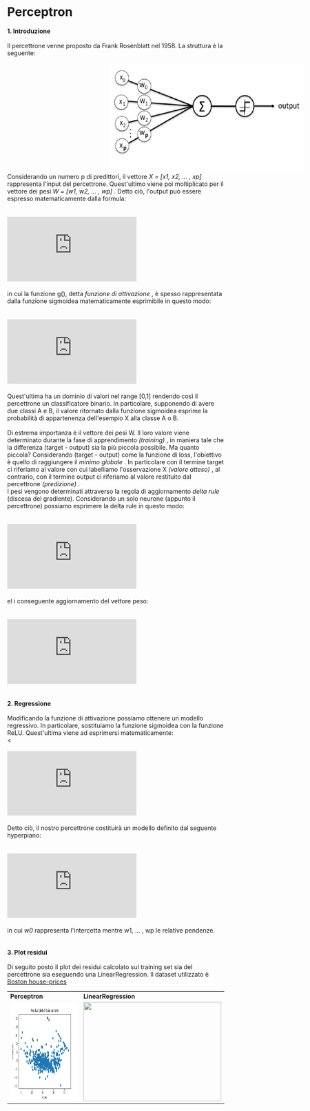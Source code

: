 # Perceptron

<b> 1. Introduzione </b>
<br><br>
Il percettrone venne proposto da Frank Rosenblatt nel 1958. La struttura è la seguente:
<br><br>
<img  src="./img/percettrone.JPG" height="250" width="450" Hspace="240">
<br>
Considerando un numero p di predittori, il vettore <i> X = [x1, x2, ... , xp] </i> rappresenta l'input del percettrone. Quest'ultimo viene poi moltiplicato per il vettore dei pesi <i> W = [w1, w2, ... , wp] </i>. Detto ciò, l'output può essere espresso matematicamente dalla formula:
<br><br>
<img  Hspace="160">
![output neurone](https://latex.codecogs.com/gif.latex?%5Ctextit%7Boutput%7D%20%3D%20g%28%5Csum_%7Bp%3D1%7D%20%5E%7BP%7Dw_%7Bp%7Dx_%7Bp%7D%29)
<br><br>
in cui la funzione g(), detta <i> funzione di attivazione </i>, è spesso rappresentata dalla funzione sigmoidea matematicamente esprimibile in questo modo:
<br><br>
<img  Hspace="170">
![funzione sigmoide](https://latex.codecogs.com/gif.latex?%5Csigma%28x%29%20%3D%20%5Cfrac%7B1%7D%7B%281&plus;e%5Ex%29%7D)
<br><br>
Quest'ultima ha un dominio di valori nel range [0,1] rendendo così il percettrone un classificatore binario. In particolare, supponendo di avere due classi A e B, il valore ritornato dalla funzione sigmoidea esprime la probabilità di appartenenza dell'esempio X alla classe A o B.
<br><br>
Di estrema importanza è il vettore dei pesi W. Il loro valore viene determinato durante la fase di apprendimento <i> (training) </i>, in maniera tale che la differenza (target - output) sia la più piccola possibile. Ma quanto piccola? Considerando (target - output) come la funzione di loss, l'obiettivo è quello di raggiungere il <i> minimo globale </i>. In particolare con il termine target ci riferiamo al valore con cui labelliamo l'osservazione X <i> (valore atteso) </i>, al contrario, con il termine output ci riferiamo al valore restituito dal percettrone <i>(predizione) </i>. 
<br>
I pesi vengono determinati attraverso la regola di aggiornamento <i> delta rule </i> (discesa del gradiente). Considerando un solo neurone (appunto il percettrone) possiamo esprimere la delta rule in questo modo:
<br><br>
<img  Hspace="170">
![delta rule](https://latex.codecogs.com/gif.latex?%5CDelta%7BW%7D%20%3D%20%5Ceta%20%28t%20-%20o%29%20X)
<br><br>
el i conseguente aggiornamento del vettore peso:
<br><br>
<img  Hspace="170">
![aggiornamento pesi](https://latex.codecogs.com/gif.latex?W_%7Bnew%7D%20%3D%20W_%7Bold%7D%20&plus;%20%5CDelta%7BW%7D)
<br><br><br>
<b> 2. Regressione </b>
<br><br>
Modificando la funzione di attivazione possiamo ottenere un modello regressivo. In particolare, sostituiamo la funzione sigmoidea con la funzione ReLU. Quest'ultima viene ad esprimersi matematicamente:
<br><<br>
<img  Hspace="170">
![formula relu](https://latex.codecogs.com/gif.latex?ReLU%28x%29%20%3D%20max%280%2Cx%29)
<br><br>
Detto ciò, il nostro percettrone costituirà un modello definito dal seguente hyperpiano:
<br><br>
<img  Hspace="150">
![hyperpiano](https://latex.codecogs.com/gif.latex?y_%7Bpred_%7Bi%7D%7D%20%3D%20w_%7B0%7D%20&plus;%20w_%7B1%7Dx_%7Bi1%7D&plus;%20...%20&plus;%20w_%7Bp%7Dx_%7Bip%7D)
<br><br>
in cui <i> w0 </i> rappresenta l'intercetta mentre w1, ... , wp le relative pendenze.
<br><br><br>
<b> 3. Plot residui </b>
<br><br>
Di seguito posto il plot dei residui calcolato sul training set sia del percettrone sia eseguendo una LinearRegression. Il dataset utilizzato è <a href="https://scikit-learn.org/stable/modules/generated/sklearn.datasets.load_boston.html">Boston house-prices</a> 
<table>
        <tr><td><b>Perceptron</b></td><td><b>LinearRegression</b></td></tr>
        <tr><td><img  src="./img/plot_residui.png" width="320" height="230"></td><td><img  src="./img/.png" width="320" height="230"></td></tr>
</table>
